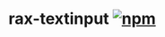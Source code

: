 # rax-textinput [![npm](https://img.shields.io/npm/v/rax-textinput.svg)](https://www.npmjs.com/package/rax-textinput)
